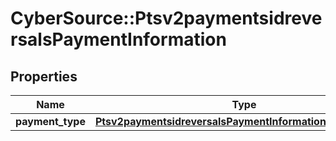# CyberSource::Ptsv2paymentsidreversalsPaymentInformation

## Properties
Name | Type | Description | Notes
------------ | ------------- | ------------- | -------------
**payment_type** | [**Ptsv2paymentsidreversalsPaymentInformationPaymentType**](Ptsv2paymentsidreversalsPaymentInformationPaymentType.md) |  | [optional] 


